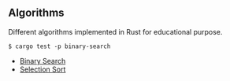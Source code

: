## Algorithms

Different algorithms implemented in Rust for educational purpose.

```
$ cargo test -p binary-search 
```

- [Binary Search](binary-search)
- [Selection Sort](selection-sort)

